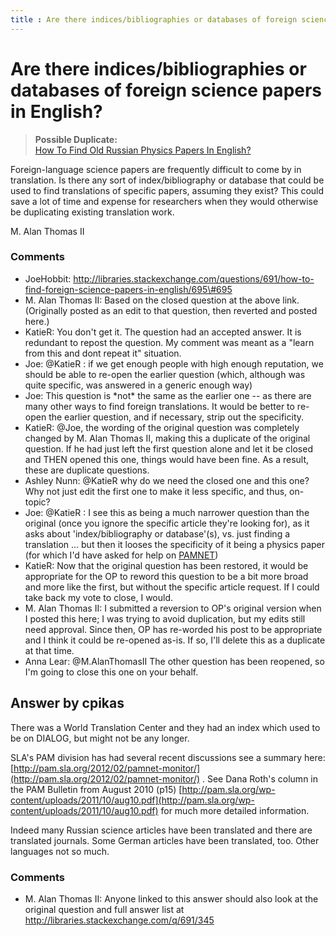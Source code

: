 ```yaml
---
title : Are there indices/bibliographies or databases of foreign science papers in English?
---
```

Are there indices/bibliographies or databases of foreign science papers in English?
=====================
> **Possible Duplicate:**\
>  [How To Find Old Russian Physics Papers In
> English?](http://libraries.stackexchange.com/questions/691/how-to-find-old-russian-physics-papers-in-english)

Foreign-language science papers are frequently difficult to come by in
translation. Is there any sort of index/bibliography or database that
could be used to find translations of specific papers, assuming they
exist? This could save a lot of time and expense for researchers when
they would otherwise be duplicating existing translation work.

M. Alan Thomas II

### Comments ###
* JoeHobbit: http://libraries.stackexchange.com/questions/691/how-to-find-foreign-science-papers-in-english/695\#695
* M. Alan Thomas II: Based on the closed question at the above link. (Originally posted as an
edit to that question, then reverted and posted here.)
* KatieR: You don't get it. The question had an accepted answer. It is redundant
to repost the question. My comment was meant as a "learn from this and
dont repeat it" situation.
* Joe: @KatieR : if we get enough people with high enough reputation, we should
be able to re-open the earlier question (which, although was quite
specific, was answered in a generic enough way)
* Joe: This question is \*not\* the same as the earlier one -- as there are
many other ways to find foreign translations. It would be better to
re-open the earlier question, and if necessary, strip out the
specificity.
* KatieR: @Joe, the wording of the original question was completely changed by M.
Alan Thomas II, making this a duplicate of the original question. If he
had just left the first question alone and let it be closed and THEN
opened this one, things would have been fine. As a result, these are
duplicate questions.
* Ashley Nunn: @KatieR why do we need the closed one and this one? Why not just edit
the first one to make it less specific, and thus, on-topic?
* Joe: @KatieR : I see this as being a much narrower question than the original
(once you ignore the specific article they're looking for), as it asks
about 'index/bibliography or database'(s), vs. just finding a
translation ... but then it looses the specificity of it being a physics
paper (for which I'd have asked for help on
[PAMNET](https://listserv.nd.edu/cgi-bin/wa?A0=PAMNET))
* KatieR: Now that the original question has been restored, it would be
appropriate for the OP to reword this question to be a bit more broad
and more like the first, but without the specific article request. If I
could take back my vote to close, I would.
* M. Alan Thomas II: I submitted a reversion to OP's original version when I posted this
here; I was trying to avoid duplication, but my edits still need
approval. Since then, OP has re-worded his post to be appropriate and I
think it could be re-opened as-is. If so, I'll delete this as a
duplicate at that time.
* Anna Lear: @M.AlanThomasII The other question has been reopened, so I'm going to
close this one on your behalf.


Answer by cpikas
----------------
There was a World Translation Center and they had an index which used to
be on DIALOG, but might not be any longer.

SLA's PAM division has had several recent discussions see a summary
here:
[http://pam.sla.org/2012/02/pamnet-monitor/](http://pam.sla.org/2012/02/pamnet-monitor/)
. See Dana Roth's column in the PAM Bulletin from August 2010 (p15)
[http://pam.sla.org/wp-content/uploads/2011/10/aug10.pdf](http://pam.sla.org/wp-content/uploads/2011/10/aug10.pdf)
for much more detailed information.

Indeed many Russian science articles have been translated and there are
translated journals. Some German articles have been translated, too.
Other languages not so much.

### Comments ###
* M. Alan Thomas II: Anyone linked to this answer should also look at the original question
and full answer list at http://libraries.stackexchange.com/q/691/345

